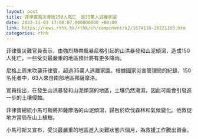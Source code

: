 ```yaml
---
layout: post
title: 菲律賓風災導致150人死亡　逾35萬人逃離家園
date: 2022-11-03 17:08:07.000000000 +08:00
link: https://news.rthk.hk/rthk/ch/component/k2/1674118-20221103.htm
categories: rthk
---
```


菲律賓災難官員表示，由強烈熱帶風暴尼格引起的山洪暴發和山泥傾瀉，造成150人死亡。一些受災最嚴重的地區預計將有更多降雨。

尼格上周末吹襲菲律賓，超過35萬人逃離家園。根據國家災害管理局的紀錄，150名死者中，63人來自南部地區邦薩摩洛。

官員指出，在發生山洪暴發和山泥傾瀉的地區，土壤仍然潮濕，因此可能會引發進一步的土壤侵蝕。

菲律賓總統小馬可斯將邦薩摩洛的山泥傾瀉，歸咎於砍伐森林和氣候變化。他敦促地方當局在山上植樹。

小馬可斯又宣布，受災最嚴重的地區進入災難狀態六個月，為救援工作騰出資金。
